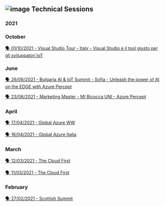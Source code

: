 
## ![image](https://user-images.githubusercontent.com/1767160/178779745-c97c9f62-3301-4f48-8ade-ae3d302cf018.png) Technical Sessions

### 2021
### October
<p>
<a href="https://github.com/dpcons/DPCons/blob/main/TechSessions/20211001-VisualStudioTour.md"> 🗣️ 01/10/2021 - Visual Studio Tour - Italy - Visual Studio e il tool giusto per gli sviluppatori IoT
</a>
</p>


### June
<p>
<a href="https://github.com/dpcons/DPCons/blob/main/TechSessions/20210626-BulgariaAI&IoTSummit.md"> 🗣️ 26/06/2021 - Bulgaria AI & IoT Summit - Sofia - Unleash the power of AI on the EDGE with Azure Percept
</a>
</p>

<p>
<a href="https://github.com/dpcons/DPCons/blob/main/TechSessions/20210623-MasterMIBicocca.md"> 🗣️ 23/06/2021 - Marketing Master - MI Bicocca UNI - Azure Percept
</a>
</p>

### April
<p>
<a href="https://github.com/dpcons/DPCons/blob/main/TechSessions/20210417-GlobalAzureWW.md"> 🗣️ 17/04/2021 - Global Azure WW
</a>
</p>

<p>
<a href="https://github.com/dpcons/DPCons/blob/main/TechSessions/20210416-GlobalAzureIta.md"> 🗣️ 16/04/2021 - Global Azure Italia
</a>
</p>

### March
<p>
<a href="https://github.com/dpcons/DPCons/blob/main/TechSessions/20210312-AIDay.md"> 🗣️ 12/03/2021 - The Cloud First
</a>
</p>

<p>
<a href="https://github.com/dpcons/DPCons/blob/main/TechSessions/20210311-TheCLoudFirst.md"> 🗣️ 11/03/2021 - The Cloud First
</a>
</p>

### February
<p>
<a href="https://github.com/dpcons/DPCons/blob/main/TechSessions/20210227-ScottishSummit.md"> 🗣️ 27/02/2021 - Scottish Summit
</a>
</p>


<!--
**dpcons/DPCons** is a ✨ _special_ ✨ repository because its `README.md` (this file) appears on your GitHub profile.

Here are some ideas to get you started:

- 🔭 I’m currently working on ...
- 🌱 I’m currently learning ...
- 👯 I’m looking to collaborate on ...
- 🤔 I’m looking for help with ...
- 💬 Ask me about ...
- 📫 How to reach me: ...
- 😄 Pronouns: ...
- ⚡ Fun fact: ...
-->
